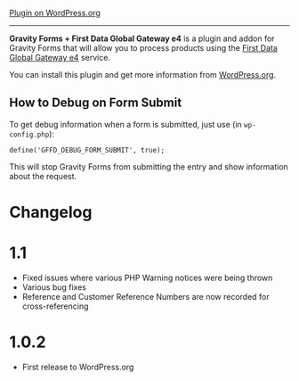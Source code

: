 [Plugin on
WordPress.org](http://wordpress.org/plugins/gravity-forms-first-data-global-gateway-addon)

_________________________

**Gravity Forms + First Data Global Gateway e4** is a plugin and addon for
Gravity Forms that will allow you to process products using the
[First Data Global Gateway e4](https://www.firstdata.com/en_us/products/merchants/ecommerce/online-payment-processing.html) service.

You can install this plugin and get more information from [WordPress.org](http://wordpress.org/plugins/gravity-forms-first-data-global-gateway-addon).

## How to Debug on Form Submit

To get debug information when a form is submitted, just use
(in `wp-config.php`):

	define('GFFD_DEBUG_FORM_SUBMIT', true);

This will stop Gravity Forms from submitting the entry and show information about the request.

# Changelog

# 1.1

- Fixed issues where various PHP Warning notices were being thrown
- Various bug fixes
- Reference and Customer Reference Numbers are now recorded for cross-referencing

# 1.0.2

- First release to WordPress.org
